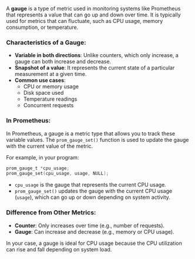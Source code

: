 A **gauge** is a type of metric used in monitoring systems like Prometheus that represents a value that can go up and down over time. It is typically used for metrics that can fluctuate, such as CPU usage, memory consumption, or temperature.

### Characteristics of a Gauge:
- **Variable in both directions**: Unlike counters, which only increase, a gauge can both increase and decrease.
- **Snapshot of a value**: It represents the current state of a particular measurement at a given time.
- **Common use cases**:
  - CPU or memory usage
  - Disk space used
  - Temperature readings
  - Concurrent requests

### In Prometheus:
In Prometheus, a gauge is a metric type that allows you to track these variable values. The `prom_gauge_set()` function is used to update the gauge with the current value of the metric.

For example, in your program:

```c
prom_gauge_t *cpu_usage;
prom_gauge_set(cpu_usage, usage, NULL);
```

- `cpu_usage` is the gauge that represents the current CPU usage.
- `prom_gauge_set()` updates the gauge with the current CPU usage (`usage`), which can go up or down depending on system activity.

### Difference from Other Metrics:
- **Counter**: Only increases over time (e.g., number of requests).
- **Gauge**: Can increase and decrease (e.g., memory or CPU usage).

In your case, a gauge is ideal for CPU usage because the CPU utilization can rise and fall depending on system load.